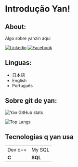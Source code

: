 # Introdução Yan!

<!-- ISSO É COMENTARIO -->
<!-- Sobre markdown: Pra aumentar a fonte 1 # é mt grande 2 ## é grande 3 ### é maior q o comum, sem nada é padrão -->
<!-- Lembra de dar enter se não vai ficar tudo colado -->
<!-- Algumas coisas fiz em html outras em markdown -->


## About:

Algo sobre yanzin aqui

<!-- Badges para contato e etc! Mais aqui: https://dev.to/envoy_/150-badges-for-github-pnk -->
 <!--Pra colocar como clicavel é so seguir o padrão abaixo [![Nome do badge](Link da img)](Link externo q a pessoa será enviada qnd clicar) -->

[![Linkedin](https://img.shields.io/badge/LinkedIn-0077B5?style=for-the-badge&logo=linkedin&logoColor=white)](https://www.linkedin.com/feed/)
[![Facebook](https://img.shields.io/badge/Facebook-1877F2?style=for-the-badge&logo=facebook&logoColor=white)](https://web.facebook.com/yan.gabriel.98434)

## Linguas:
<!-- * Indica um novo elemento na lista -->
* 日本語
* English
* Português


## Sobre git de yan:

<!-- Você pode pegar mais coisas feitas e temas aqui: https://github.com/anuraghazra/github-readme-stats -->
<!-- Se for trocar o tema é so trocar a palavra final 'Dracula' para o tema que quiser. Olha no git acima os temas -->

 ![Yan GitHub stats](https://github-readme-stats.vercel.app/api?username=yangabriel38&show_icons=true&theme=dracula)
 
 <!-- tem como mudar o layout pra demo aí fica q nem ta no meu -->
<!-- Para mostrar as linguas mais usadas q nem no meu:-->
![Top Langs](https://github-readme-stats.vercel.app/api/top-langs/?username=yangabriel38&layout=compac&theme=dracula)

## Tecnologias q yan usa

<!-- insira o programa dentro de <td> </td> para acrescentar nova linha -->

<table> <!--indica inicio da tabela-->
<tr> <!--Coluna de cima-->

<td>Dev c++</td>
<td>My SQL</td>

</tr> <!-- FIm da coluna de cima-->


<!-- insira a linguagem dentro de <td> </td> para acrescentar nova linha -->
<!-- <b> algo  </b>  é para negrito -->

<tr> <!-- Coluna de baixo -->

<td> <b>C</b>    </td>
<td> <b>SQL</b>  </td>

</tr> <!-- Fim da coluna de baixo -->
</table>  <!-- indica fim da tabela -->
